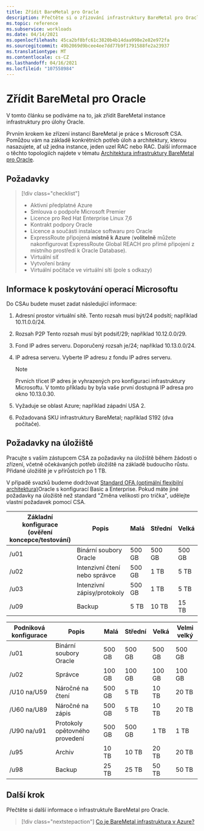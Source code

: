 ```yaml
---
title: Zřídit BareMetal pro Oracle
description: Přečtěte si o zřizování infrastruktury BareMetal pro Oracle.
ms.topic: reference
ms.subservice: workloads
ms.date: 04/14/2021
ms.openlocfilehash: 45ca2bf8bfc61c3820b4b14daa998e2e82e972fa
ms.sourcegitcommit: 49b2069d9bcee4ee7dd77b9f1791588fe2a23937
ms.translationtype: MT
ms.contentlocale: cs-CZ
ms.lasthandoff: 04/16/2021
ms.locfileid: "107558984"
---
```

# <a name="provision-baremetal-for-oracle"></a>Zřídit BareMetal pro Oracle

V tomto článku se podíváme na to, jak zřídit BareMetal instance infrastruktury pro úlohy Oracle. 

Prvním krokem ke zřízení instancí BareMetal je práce s Microsoft CSA. Pomůžou vám na základě konkrétních potřeb úloh a architektury, kterou nasazujete, ať už jedna instance, jeden uzel RAC nebo RAC. Další informace o těchto topologiích najdete v tématu [Architektura infrastruktury BareMetal pro Oracle](oracle-baremetal-architecture.md).

## <a name="prerequisites"></a>Požadavky

> [!div class="checklist"]
> * Aktivní předplatné Azure
> * Smlouva o podpoře Microsoft Premier
> * Licence pro Red Hat Enterprise Linux 7,6
> * Kontrakt podpory Oracle 
> * Licence a součásti instalace softwaru pro Oracle
> * ExpressRoute připojená **místně k Azure** (**volitelně** můžete nakonfigurovat ExpressRoute Global REACH pro přímé připojení z místního prostředí k Oracle Database).   
> * Virtuální síť
> * Vytvoření brány
> * Virtuální počítače ve virtuální síti (pole s odkazy)

## <a name="information-to-provide-microsoft-operations"></a>Informace k poskytování operací Microsoftu

Do CSAu budete muset zadat následující informace:

1. Adresní prostor virtuální sítě. Tento rozsah musí být/24 podsítí; například 10.11.0.0/24.
2. Rozsah P2P Tento rozsah musí být podsíť/29; například 10.12.0.0/29.
3. Fond IP adres serveru. Doporučený rozsah je/24; například 10.13.0.0/24.
4. IP adresa serveru. Vyberte IP adresu z fondu IP adres serveru.

    > [!Note] 
    > Prvních třicet IP adres je vyhrazených pro konfiguraci infrastruktury Microsoftu. V tomto příkladu by byla vaše první dostupná IP adresa pro okno 10.13.0.30.

5. Vyžaduje se oblast Azure; například západní USA 2.
6. Požadovaná SKU infrastruktury BareMetal; například S192 (dva počítače).

## <a name="storage-requirements"></a>Požadavky na úložiště

Pracujte s vaším zástupcem CSA za požadavky na úložiště během žádosti o zřízení, včetně očekávaných potřeb úložiště na základě budoucího růstu. Přidané úložiště je v přírůstcích po 1 TB.

V případě svazků budeme dodržovat [Standard OFA (optimální flexibilní architektura)](https://docs.oracle.com/en/database/oracle/oracle-database/19/ladbi/about-the-optimal-flexible-architecture-standard.html#GUID-6619CDB7-9667-426E-8471-5A996707D093)Oracle s konfigurací Basic a Enterprise. Pokud máte jiné požadavky na úložiště než standard "Změna velikosti pro trička", udělejte vlastní požadavek pomocí CSA.

| Základní konfigurace (ověření koncepce/testování) | Popis | Malá | Střední | Velká |
| --- | --- | --- | --- | --- |
| /u01 | Binární soubory Oracle | 500 GB | 500 GB | 500 GB |
| /u02 | Intenzivní čtení nebo správce | 500 GB | 1 TB | 5 TB |
| /u03 | Intenzivní zápisy/protokoly | 500 GB | 1 TB | 5 TB |
| /u09 | Backup | 5 TB | 10 TB | 15 TB |

| Podniková konfigurace | Popis | Malá | Střední | Velká | Velmi velký |
| --- | --- | --- | --- | --- | --- |
| /u01 | Binární soubory Oracle | 500 GB | 500 GB | 500 GB | 500 GB |
| /u02 | Správce | 100 GB | 100 GB | 100 GB | 100 GB |
| /U10 na/U59 | Náročné na čtení | 500 GB | 5 TB | 10 TB | 20 TB |
| /U60 na/U89 | Náročné na zápis | 500 GB | 5 TB | 10 TB | 20 TB |
| /U90 na/u91 | Protokoly opětovného provedení | 500 GB | 500 GB | 1 TB | 1 TB |
| /u95 | Archiv | 10 TB | 10 TB | 20 TB | 20 TB |
| /u98 | Backup | 25 TB | 25 TB | 50 TB | 50 TB |

## <a name="next-step"></a>Další krok

Přečtěte si další informace o infrastruktuře BareMetal pro Oracle.

> [!div class="nextstepaction"]
> [Co je BareMetal infrastruktura v Azure?](../../concepts-baremetal-infrastructure-overview.md)
